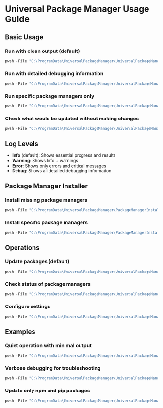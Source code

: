 # Universal Package Manager Usage Guide

## Basic Usage

### Run with clean output (default)
```powershell
pwsh -File "C:\ProgramData\UniversalPackageManager\UniversalPackageManager.ps1"
```

### Run with detailed debugging information
```powershell
pwsh -File "C:\ProgramData\UniversalPackageManager\UniversalPackageManager.ps1" -LogLevel Debug
```

### Run specific package managers only
```powershell
pwsh -File "C:\ProgramData\UniversalPackageManager\UniversalPackageManager.ps1" -SelectedPackageManagers @("winget", "npm")
```

### Check what would be updated without making changes
```powershell
pwsh -File "C:\ProgramData\UniversalPackageManager\UniversalPackageManager.ps1" -DryRun
```

## Log Levels

- **Info** (default): Shows essential progress and results
- **Warning**: Shows Info + warnings  
- **Error**: Shows only errors and critical messages
- **Debug**: Shows all detailed debugging information

## Package Manager Installer

### Install missing package managers
```powershell
pwsh -File "C:\ProgramData\UniversalPackageManager\PackageManagerInstaller.ps1"
```

### Install specific package managers
```powershell
pwsh -File "C:\ProgramData\UniversalPackageManager\PackageManagerInstaller.ps1" -PackageManagers @("conda", "scoop")
```

## Operations

### Update packages (default)
```powershell
pwsh -File "C:\ProgramData\UniversalPackageManager\UniversalPackageManager.ps1" -Operation Update
```

### Check status of package managers
```powershell
pwsh -File "C:\ProgramData\UniversalPackageManager\UniversalPackageManager.ps1" -Operation Status
```

### Configure settings
```powershell
pwsh -File "C:\ProgramData\UniversalPackageManager\UniversalPackageManager.ps1" -Operation Configure
```

## Examples

### Quiet operation with minimal output
```powershell
pwsh -File "C:\ProgramData\UniversalPackageManager\UniversalPackageManager.ps1" -LogLevel Warning -Silent
```

### Verbose debugging for troubleshooting
```powershell
pwsh -File "C:\ProgramData\UniversalPackageManager\UniversalPackageManager.ps1" -LogLevel Debug
```

### Update only npm and pip packages
```powershell
pwsh -File "C:\ProgramData\UniversalPackageManager\UniversalPackageManager.ps1" -SelectedPackageManagers @("npm", "pip")
```